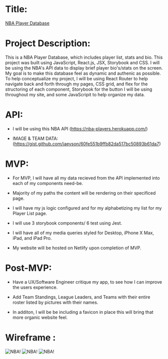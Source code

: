 # Title:

[NBA Player Database](https://nbadatabase.netlify.com/)

# Project Description:

This is a NBA Player Database, which includes player list, stats and bio. This project was built using JavaScript, React.js, JSX, Storybook and CSS. I will be using the NBA's API data to display brief player bio's/stats on the screen. My goal is to make this database feel as dynamic and authenic as possible. To help conceptualize my project, I will be using React Router to help navigate back and forth through my pages, CSS grid, and flex for the structoring of each component, Storybook for the button I will be using throughout my site, and some JavaScripit to help organize my data.

# API:

- I will be using this NBA API (https://nba-players.herokuapp.com/)

- IMAGE & TEAM DATA: (https://gist.github.com/jaeyson/60fe551b9ffb82da517bc50893b61da7)

# MVP:

- For MVP, I will have all my data recieved from the API implemented into each of my components need-be.

- Majority of my paths the content will be rendering on their specificed page.

- I will have my js logic configured and for my alphabetizing my list for my Player List page.

- I will use 3 storybook components/ 6 test using Jest.

- I will have all of my media queries styled for Desktop, iPhone X Max, iPad, and iPad Pro.

- My website will be hosted on Netlify upon completion of MVP.

# Post-MVP:

- Have a UX/Software Engineer critique my app, to see how I can improve the users experience.

- Add Team Standings, League Leaders, and Teams with their entire roster listed by pictures with their names.

- In additon, I will be be including a favicon in place this will bring that more organic website feel.

# Wireframe :

![NBA!](https://res.cloudinary.com/dzwjxdnjs/image/upload/v1585527712/hp_b0zx2n.png)
![NBA!](https://res.cloudinary.com/dzwjxdnjs/image/upload/v1585527751/list_rvfr5x.png)
![NBA!](https://res.cloudinary.com/dzwjxdnjs/image/upload/v1585527764/profile_uljbgz.png)
